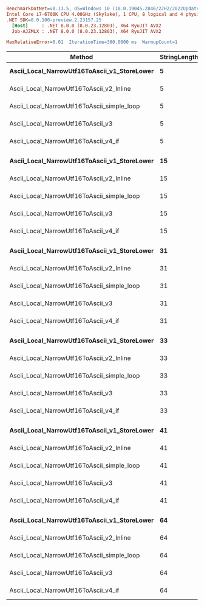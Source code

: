 ``` ini

BenchmarkDotNet=v0.13.5, OS=Windows 10 (10.0.19045.2846/22H2/2022Update)
Intel Core i7-6700K CPU 4.00GHz (Skylake), 1 CPU, 8 logical and 4 physical cores
.NET SDK=8.0.100-preview.2.23157.25
  [Host]     : .NET 8.0.0 (8.0.23.12803), X64 RyuJIT AVX2
  Job-AJZMLX : .NET 8.0.0 (8.0.23.12803), X64 RyuJIT AVX2

MaxRelativeError=0.01  IterationTime=300.0000 ms  WarmupCount=1  

```
|                                       Method | StringLengthInChars |  Scenario |     Mean |     Error |    StdDev | Ratio |
|--------------------------------------------- |-------------------- |---------- |---------:|----------:|----------:|------:|
| **Ascii_Local_NarrowUtf16ToAscii_v1_StoreLower** |                   **5** | **AsciiOnly** | **2.874 ns** | **0.0104 ns** | **0.0093 ns** |  **1.00** |
|     Ascii_Local_NarrowUtf16ToAscii_v2_Inline |                   5 | AsciiOnly | 2.354 ns | 0.0026 ns | 0.0023 ns |  0.82 |
|   Ascii_Local_NarrowUtf16ToAscii_simple_loop |                   5 | AsciiOnly | 2.411 ns | 0.0095 ns | 0.0084 ns |  0.84 |
|            Ascii_Local_NarrowUtf16ToAscii_v3 |                   5 | AsciiOnly | 2.356 ns | 0.0044 ns | 0.0037 ns |  0.82 |
|         Ascii_Local_NarrowUtf16ToAscii_v4_if |                   5 | AsciiOnly | 2.362 ns | 0.0051 ns | 0.0045 ns |  0.82 |
|                                              |                     |           |          |           |           |       |
| **Ascii_Local_NarrowUtf16ToAscii_v1_StoreLower** |                  **15** | **AsciiOnly** | **4.295 ns** | **0.0079 ns** | **0.0070 ns** |  **1.00** |
|     Ascii_Local_NarrowUtf16ToAscii_v2_Inline |                  15 | AsciiOnly | 4.124 ns | 0.0116 ns | 0.0109 ns |  0.96 |
|   Ascii_Local_NarrowUtf16ToAscii_simple_loop |                  15 | AsciiOnly | 2.693 ns | 0.0047 ns | 0.0042 ns |  0.63 |
|            Ascii_Local_NarrowUtf16ToAscii_v3 |                  15 | AsciiOnly | 3.973 ns | 0.0388 ns | 0.0363 ns |  0.93 |
|         Ascii_Local_NarrowUtf16ToAscii_v4_if |                  15 | AsciiOnly | 3.971 ns | 0.0059 ns | 0.0049 ns |  0.92 |
|                                              |                     |           |          |           |           |       |
| **Ascii_Local_NarrowUtf16ToAscii_v1_StoreLower** |                  **31** | **AsciiOnly** | **5.997 ns** | **0.0130 ns** | **0.0115 ns** |  **1.00** |
|     Ascii_Local_NarrowUtf16ToAscii_v2_Inline |                  31 | AsciiOnly | 5.606 ns | 0.0129 ns | 0.0108 ns |  0.93 |
|   Ascii_Local_NarrowUtf16ToAscii_simple_loop |                  31 | AsciiOnly | 3.793 ns | 0.0064 ns | 0.0057 ns |  0.63 |
|            Ascii_Local_NarrowUtf16ToAscii_v3 |                  31 | AsciiOnly | 3.937 ns | 0.0064 ns | 0.0059 ns |  0.66 |
|         Ascii_Local_NarrowUtf16ToAscii_v4_if |                  31 | AsciiOnly | 3.323 ns | 0.0032 ns | 0.0028 ns |  0.55 |
|                                              |                     |           |          |           |           |       |
| **Ascii_Local_NarrowUtf16ToAscii_v1_StoreLower** |                  **33** | **AsciiOnly** | **4.650 ns** | **0.0127 ns** | **0.0113 ns** |  **1.00** |
|     Ascii_Local_NarrowUtf16ToAscii_v2_Inline |                  33 | AsciiOnly | 4.244 ns | 0.0089 ns | 0.0083 ns |  0.91 |
|   Ascii_Local_NarrowUtf16ToAscii_simple_loop |                  33 | AsciiOnly | 4.272 ns | 0.0059 ns | 0.0055 ns |  0.92 |
|            Ascii_Local_NarrowUtf16ToAscii_v3 |                  33 | AsciiOnly | 4.327 ns | 0.0033 ns | 0.0026 ns |  0.93 |
|         Ascii_Local_NarrowUtf16ToAscii_v4_if |                  33 | AsciiOnly | 3.315 ns | 0.0056 ns | 0.0049 ns |  0.71 |
|                                              |                     |           |          |           |           |       |
| **Ascii_Local_NarrowUtf16ToAscii_v1_StoreLower** |                  **41** | **AsciiOnly** | **5.491 ns** | **0.0172 ns** | **0.0152 ns** |  **1.00** |
|     Ascii_Local_NarrowUtf16ToAscii_v2_Inline |                  41 | AsciiOnly | 5.086 ns | 0.0077 ns | 0.0068 ns |  0.93 |
|   Ascii_Local_NarrowUtf16ToAscii_simple_loop |                  41 | AsciiOnly | 4.755 ns | 0.0131 ns | 0.0109 ns |  0.87 |
|            Ascii_Local_NarrowUtf16ToAscii_v3 |                  41 | AsciiOnly | 4.668 ns | 0.0080 ns | 0.0071 ns |  0.85 |
|         Ascii_Local_NarrowUtf16ToAscii_v4_if |                  41 | AsciiOnly | 3.301 ns | 0.0155 ns | 0.0129 ns |  0.60 |
|                                              |                     |           |          |           |           |       |
| **Ascii_Local_NarrowUtf16ToAscii_v1_StoreLower** |                  **64** | **AsciiOnly** | **6.827 ns** | **0.0420 ns** | **0.0393 ns** |  **1.00** |
|     Ascii_Local_NarrowUtf16ToAscii_v2_Inline |                  64 | AsciiOnly | 6.017 ns | 0.0211 ns | 0.0197 ns |  0.88 |
|   Ascii_Local_NarrowUtf16ToAscii_simple_loop |                  64 | AsciiOnly | 6.154 ns | 0.0631 ns | 0.0590 ns |  0.90 |
|            Ascii_Local_NarrowUtf16ToAscii_v3 |                  64 | AsciiOnly | 5.254 ns | 0.0134 ns | 0.0119 ns |  0.77 |
|         Ascii_Local_NarrowUtf16ToAscii_v4_if |                  64 | AsciiOnly | 5.221 ns | 0.0385 ns | 0.0360 ns |  0.76 |
